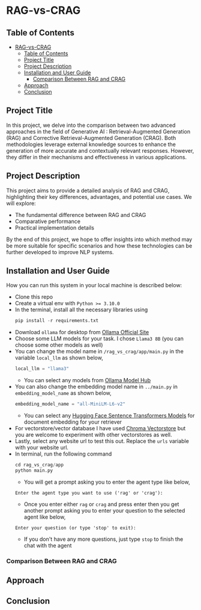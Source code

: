 # RAG-vs-CRAG

## Table of Contents
- [RAG-vs-CRAG](#rag-vs-crag)
  - [Table of Contents](#table-of-contents)
  - [Project Title](#project-title)
  - [Project Description](#project-description)
  - [Installation and User Guide](#installation-and-user-guide)
    - [Comparison Between RAG and CRAG](#comparison-between-rag-and-crag)
  - [Approach](#approach)
  - [Conclusion](#conclusion)

## Project Title

In this project, we delve into the comparison between two advanced approaches in the field of Generative AI : Retrieval-Augmented Generation (RAG) and Corrective Retrieval-Augmented Generation (CRAG). Both methodologies leverage external knowledge sources to enhance the generation of more accurate and contextually relevant responses. However, they differ in their mechanisms and effectiveness in various applications.

## Project Description

This project aims to provide a detailed analysis of RAG and CRAG, highlighting their key differences, advantages, and potential use cases. We will explore:

- The fundamental difference between RAG and CRAG
- Comparative performance
- Practical implementation details

By the end of this project, we hope to offer insights into which method may be more suitable for specific scenarios and how these technologies can be further developed to improve NLP systems.

## Installation and User Guide

How you can run this system in your local machine is described below:

- Clone this repo
- Create a virtual env with `Python >= 3.10.0`
- In the terminal, install all the necessary libraries using 
    ```python
    pip install -r requirements.txt
    ```
- Download `ollama` for desktop from [Ollama Official Site](https://ollama.com/)
- Choose some LLM models for your task. I chose `Llama3 8B` (you can choose some other models as well)
- You can change the model name in `/rag_vs_crag/app/main.py` in the variable `local_llm` as shown below,
  ```python
  local_llm = "llama3"
  ```
  - You can select any models from [Ollama Model Hub](https://ollama.com/library) 
- You can also change the embedding model name in `../main.py` in `embedding_model_name` as shown below,
  ```python
  embedding_model_name = "all-MiniLM-L6-v2"
  ```
  - You can select any [Hugging Face Sentence Transformers Models](https://www.sbert.net/docs/sentence_transformer/pretrained_models.html) for document embedding for your retriever
- For vectorstore/vector database I have used [Chroma Vectorstore](https://www.trychroma.com/) but you are welcome to experiment with other vectorstores as well.
- Lastly, select any website url to test this out. Replace the `urls` variable with your website url.
- In terminal, run the following command
  ```python
  cd rag_vs_crag/app
  python main.py
  ```
  - You will get a prompt asking you to enter the agent type like below,
  ```
  Enter the agent type you want to use ('rag' or 'crag'):
  ```
  - Once you enter either `rag` or `crag` and press enter then you get another prompt asking you to enter your question to the selected agent like below,
  ```
  Enter your question (or type 'stop' to exit): 
  ```
  - If you don't have any more questions, just type `stop` to finish the chat with the agent

### Comparison Between RAG and CRAG

## Approach

## Conclusion